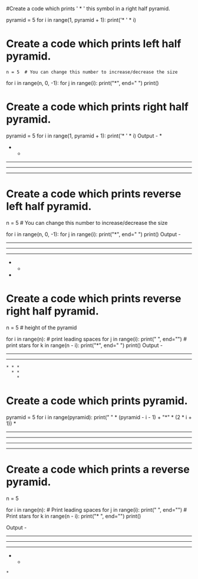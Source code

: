 #Create a code which prints ' * ' this symbol in a right half pyramid.

pyramid = 5
for i in range(1, pyramid + 1):
    print('* ' * i)

# Create a code which prints left half pyramid.

    n = 5  # You can change this number to increase/decrease the size

for i in range(n, 0, -1):
    for j in range(i):
        print("*", end=" ")
    print()

# Create a code which prints right half pyramid.
pyramid = 5
for i in range(1, pyramid + 1):
    print('* ' * i)
Output - 
* 
* * 
* * * 
* * * * 
* * * * * 
# Create a code which prints reverse left half pyramid.
n = 5  # You can change this number to increase/decrease the size

for i in range(n, 0, -1):
    for j in range(i):
        print("*", end=" ")
    print()
Output -
* * * * * 
* * * * 
* * * 
* * 
*

# Create a code which prints reverse right half pyramid.
n = 5  # height of the pyramid

for i in range(n):
    # print leading spaces
    for j in range(i):
        print("  ", end="")
    # print stars
    for k in range(n - i):
        print("*", end=" ")
    print()
Output - 
* * * * * 
  * * * * 
    * * * 
      * * 
        *
# Create a code which prints pyramid.
pyramid = 5
for i in range(pyramid):
    print(" " * (pyramid - i - 1) + "*" * (2 * i + 1))
    *
   ***
  *****
 *******
*********

# Create a code which prints a reverse pyramid.
n = 5

for i in range(n):
    # Print leading spaces
    for j in range(i):
        print(" ", end="")
    # Print stars
    for k in range(n - i):
        print("* ", end="")
    print()

Output - 
* * * * * 
 * * * * 
  * * * 
   * * 
    *



















